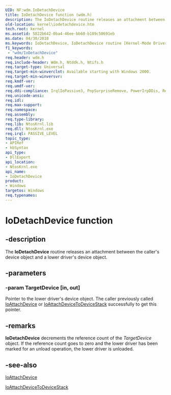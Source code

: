 ```yaml
---
UID: NF:wdm.IoDetachDevice
title: IoDetachDevice function (wdm.h)
description: The IoDetachDevice routine releases an attachment between the caller's device object and a lower driver's device object.
old-location: kernel\iodetachdevice.htm
tech.root: kernel
ms.assetid: 5822b642-0ba4-46ee-bb60-b109c50691eb
ms.date: 04/30/2018
ms.keywords: IoDetachDevice, IoDetachDevice routine [Kernel-Mode Driver Architecture], k104_e928372b-1222-4421-bea7-c2457c38a09f.xml, kernel.iodetachdevice, wdm/IoDetachDevice
f1_keywords:
 - "wdm/IoDetachDevice"
req.header: wdm.h
req.include-header: Wdm.h, Ntddk.h, Ntifs.h
req.target-type: Universal
req.target-min-winverclnt: Available starting with Windows 2000.
req.target-min-winversvr: 
req.kmdf-ver: 
req.umdf-ver: 
req.ddi-compliance: IrqlIoPassive3, PnpSurpriseRemove, PowerIrpDDis, RemoveLockCheck, HwStorPortProhibitedDDIs
req.unicode-ansi: 
req.idl: 
req.max-support: 
req.namespace: 
req.assembly: 
req.type-library: 
req.lib: NtosKrnl.lib
req.dll: NtosKrnl.exe
req.irql: PASSIVE_LEVEL
topic_type:
- APIRef
- kbSyntax
api_type:
- DllExport
api_location:
- NtosKrnl.exe
api_name:
- IoDetachDevice
product:
- Windows
targetos: Windows
req.typenames: 
---
```


# IoDetachDevice function


## -description


The <b>IoDetachDevice</b> routine releases an attachment between the caller's device object and a lower driver's device object.


## -parameters




### -param TargetDevice [in, out]

Pointer to the lower driver's device object. The caller previously called <a href="https://docs.microsoft.com/windows-hardware/drivers/ddi/wdm/nf-wdm-ioattachdevice">IoAttachDevice</a> or <a href="https://docs.microsoft.com/windows-hardware/drivers/ddi/wdm/nf-wdm-ioattachdevicetodevicestack">IoAttachDeviceToDeviceStack</a> successfully to get this pointer. 


## -remarks



<b>IoDetachDevice</b> decrements the reference count of the <i>TargetDevice</i> object. If the reference count goes to zero and the lower driver has been marked for an unload operation, the lower driver is unloaded. 




## -see-also




<a href="https://docs.microsoft.com/windows-hardware/drivers/ddi/wdm/nf-wdm-ioattachdevice">IoAttachDevice</a>



<a href="https://docs.microsoft.com/windows-hardware/drivers/ddi/wdm/nf-wdm-ioattachdevicetodevicestack">IoAttachDeviceToDeviceStack</a>
 

 

